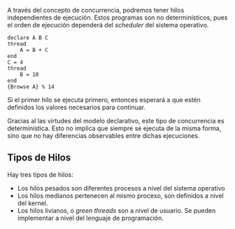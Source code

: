 A través del concepto de concurrencia, podremos tener hilos independientes de ejecución. Estos programas son no determinísticos, pues el orden de ejecución dependerá del *scheduler* del sistema operativo.

```Oz
declare A B C
thread
	A = B + C
end
C = 4
thread
	B = 10
end
{Browse A} % 14
```

Si el primer hilo se ejecuta primero, entonces esperará a que estén definidos los valores necesarios para continuar.

Gracias al las virtudes del modelo declarativo, este tipo de concurrencia es determinística. Esto no implica que siempre se ejecuta de la misma forma, sino que no hay diferencias observables entre dichas ejecuciones.

## Tipos de Hilos

Hay tres tipos de hilos:

- Los hilos pesados son diferentes procesos a nivel del sistema operativo
- Los hilos medianos pertenecen al mismo proceso, son definidos a nivel del kernel.
- Los hilos livianos, o *green threads* son a nivel de usuario. Se pueden implementar a nivel del lenguaje de programación.
